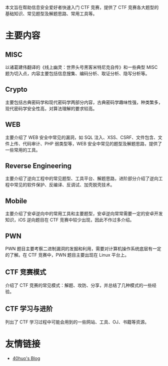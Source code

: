 本文旨在帮助信息安全爱好者快速入门 CTF 竞赛，提供了 CTF 竞赛各大题型的基础知识、常见题型及解题思路、常用工具等。

# 主要内容

## MISC

以诸葛建伟翻译的《线上幽灵：世界头号黑客米特尼克自传》和一些典型 MISC 题为切入点，内容主要包括信息搜集、编码分析、取证分析、隐写分析等。

## Crypto

主要包括古典密码学和现代密码学两部分内容，古典密码学趣味性强，种类繁多，现代密码学安全性高，对算法理解的要求较高。

## WEB

主要介绍了 WEB 安全中常见的漏洞，如 SQL 注入、XSS、CSRF、文件包含、文件上传、代码审计、PHP 弱类型等，WEB 安全中常见的题型及解题思路，提供了一些常用的工具。

## Reverse Engineering

主要介绍了逆向工程中的常见题型、工具平台、解题思路，进阶部分介绍了逆向工程中常见的软件保护、反编译、反调试、加壳脱壳技术。

## Mobile

主要介绍了安卓逆向中的常用工具和主要题型，安卓逆向常常需要一定的安卓开发知识，iOS 逆向题目在 CTF 竞赛中较少出现，因此不作过多介绍。

## PWN

PWN 题目主要考察二进制漏洞的发掘和利用，需要对计算机操作系统底层有一定的了解。在 CTF 竞赛中，PWN 题目主要出现在 Linux 平台上。

## CTF 竞赛模式

介绍了 CTF 竞赛的常见模式：解题、攻防、分享，并总结了几种模式的一些经验。

## CTF 学习与进阶

列出了 CTF 学习过程中可能会用到的一些网站、工具、OJ、书籍等资源。

# 友情链接

* [40huo's Blog](http://www.40huo.cn)